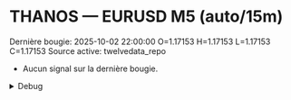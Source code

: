 # THANOS — EURUSD M5 (auto/15m)
Dernière bougie: 2025-10-02 22:00:00  O=1.17153  H=1.17153  L=1.17153  C=1.17153
Source active: twelvedata_repo

- Aucun signal sur la dernière bougie.

<details><summary>Debug</summary>

- TD_API_KEY manquant.

</details>